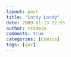 ```yaml
---
layout: post
title: "Lordy Lordy"
date: 2009-01-13 22:55
author: rcadmin
comments: true
categories: [Comics]
tags: [goz]
---
```

<a href="http://bitsmack.com/wp/2009/01/14/lordy-lordy"><img src="http://bitsmack.com/wp/wp-content/uploads/2009/01/20090113.jpg" alt="" title="This town won't have a Subway or Taco Bell for decades!" class="alignnone size-full wp-image-1546" /></a>
